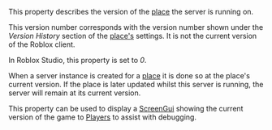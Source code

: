 This property describes the version of the [place](https://developer.roblox.com/en-us/articles/place) the server is running on.

This version number corresponds with the version number shown under the _Version History_ section of the [place's](https://developer.roblox.com/en-us/articles/place) settings. It is not the current version of the Roblox client.

In Roblox Studio, this property is set to _0_.

When a server instance is created for a [place](https://developer.roblox.com/en-us/articles/place) it is done so at the place's current version. If the place is later updated whilst this server is running, the server will remain at its current version.

This property can be used to display a [ScreenGui](https://developer.roblox.com/en-us/api-reference/class/ScreenGui) showing the current version of the game to [Players](https://developer.roblox.com/en-us/api-reference/class/Player) to assist with debugging.